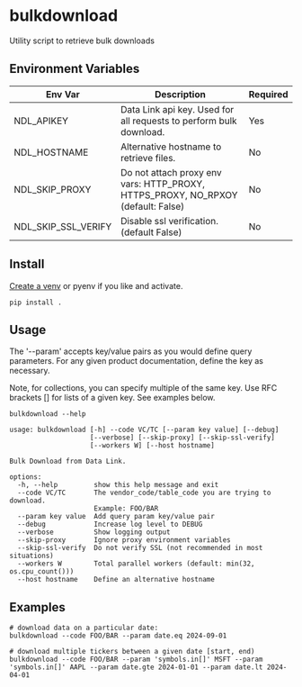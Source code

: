 # bulkdownload

Utility script to retrieve bulk downloads

## Environment Variables

Env Var | Description | Required
-- | -- | --
NDL_APIKEY | Data Link api key.  Used for all requests to perform bulk download. | Yes
NDL_HOSTNAME | Alternative hostname to retrieve files. | No
NDL_SKIP_PROXY | Do not attach proxy env vars: HTTP_PROXY, HTTPS_PROXY, NO_RPXOY (default: False) | No
NDL_SKIP_SSL_VERIFY | Disable ssl verification. (default False) | No

## Install

[Create a venv](https://docs.python.org/3/library/venv.html) or pyenv if you
like and activate.

```shell
pip install .
```

## Usage

The '--param' accepts key/value pairs as you would define query parameters.
For any given product documentation, define the key as necessary.

Note, for collections, you can specify multiple of the same key. Use RFC
brackets [] for lists of a given key.  See examples below.

```shell
bulkdownload --help

usage: bulkdownload [-h] --code VC/TC [--param key value] [--debug]
                    [--verbose] [--skip-proxy] [--skip-ssl-verify]
                    [--workers W] [--host hostname]

Bulk Download from Data Link.

options:
  -h, --help         show this help message and exit
  --code VC/TC       The vendor_code/table_code you are trying to download.
                     Example: FOO/BAR
  --param key value  Add query param key/value pair
  --debug            Increase log level to DEBUG
  --verbose          Show logging output
  --skip-proxy       Ignore proxy environment variables
  --skip-ssl-verify  Do not verify SSL (not recommended in most situations)
  --workers W        Total parallel workers (default: min(32, os.cpu_count()))
  --host hostname    Define an alternative hostname
```

## Examples

```shell
# download data on a particular date:
bulkdownload --code FOO/BAR --param date.eq 2024-09-01

# download multiple tickers between a given date [start, end)
bulkdownload --code FOO/BAR --param 'symbols.in[]' MSFT --param 'symbols.in[]' AAPL --param date.gte 2024-01-01 --param date.lt 2024-04-01
```
